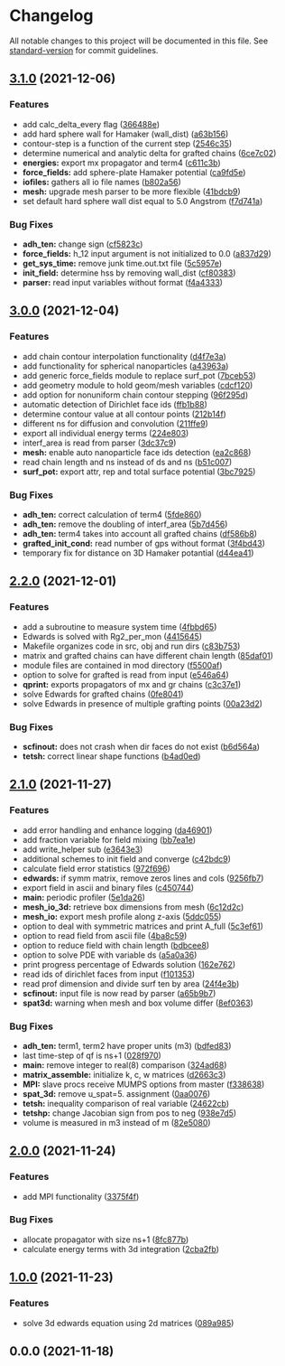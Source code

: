 # Changelog

All notable changes to this project will be documented in this file. See [standard-version](https://github.com/conventional-changelog/standard-version) for commit guidelines.

## [3.1.0](https://github.com/mokkapps/changelog-generator-demo/compare/v3.0.0...v3.1.0) (2021-12-06)


### Features

* add calc_delta_every flag ([366488e](https://github.com/mokkapps/changelog-generator-demo/commits/366488ee3408821e142ef5c41f3dfe752b8eb805))
* add hard sphere wall for Hamaker (wall_dist) ([a63b156](https://github.com/mokkapps/changelog-generator-demo/commits/a63b15691852dad79e26e70c7833dbcb12ae2375))
* contour-step is a function of the current step ([2546c35](https://github.com/mokkapps/changelog-generator-demo/commits/2546c35608521d8a60bb6745fd86735968a8f779))
* determine numerical and analytic delta for grafted chains ([6ce7c02](https://github.com/mokkapps/changelog-generator-demo/commits/6ce7c02b83f8036420d27322548a1e2f4871dc33))
* **energies:** export mx propagator and term4 ([c611c3b](https://github.com/mokkapps/changelog-generator-demo/commits/c611c3b58348818f643b8409fb18a7ba6d03917c))
* **force_fields:** add sphere-plate Hamaker potential ([ca9fd5e](https://github.com/mokkapps/changelog-generator-demo/commits/ca9fd5edd7741dc431145799c670fdd47971310e))
* **iofiles:** gathers all io file names ([b802a56](https://github.com/mokkapps/changelog-generator-demo/commits/b802a56db115691ba2193aa815f91ed706c448ee))
* **mesh:** upgrade mesh parser to be more flexible ([41bdcb9](https://github.com/mokkapps/changelog-generator-demo/commits/41bdcb9ef591aace9a5abde40603a7cd355e2c33))
* set default hard sphere wall dist equal to 5.0 Angstrom ([f7d741a](https://github.com/mokkapps/changelog-generator-demo/commits/f7d741a6efe56cbd3de0513212241330135d541d))


### Bug Fixes

* **adh_ten:** change sign ([cf5823c](https://github.com/mokkapps/changelog-generator-demo/commits/cf5823c1062a114fc43b7027bc889c9773252020))
* **force_fields:** h_12 input argument is not initialized to 0.0 ([a837d29](https://github.com/mokkapps/changelog-generator-demo/commits/a837d2952431c903eca7aa9a1f4d5651a3da19d9))
* **get_sys_time:** remove junk time.out.txt file ([5c5957e](https://github.com/mokkapps/changelog-generator-demo/commits/5c5957e01f1df6008355ad4b594e34d5a4182e47))
* **init_field:** determine hss by removing wall_dist ([cf80383](https://github.com/mokkapps/changelog-generator-demo/commits/cf80383f0856056ac6654cd6ad445186ff88613f))
* **parser:** read input variables without format ([f4a4333](https://github.com/mokkapps/changelog-generator-demo/commits/f4a4333f60233446382c107a7e938e5ea41e1ec1))

## [3.0.0](https://github.com/mokkapps/changelog-generator-demo/compare/v2.2.0...v3.0.0) (2021-12-04)


### Features

* add chain contour interpolation functionality ([d4f7e3a](https://github.com/mokkapps/changelog-generator-demo/commits/d4f7e3ab42acce9611e19784a24821a94c175bc5))
* add functionality for spherical nanoparticles ([a43963a](https://github.com/mokkapps/changelog-generator-demo/commits/a43963ae0077314de06b8a7f2db3bf89bb751e4a))
* add generic force_fields module to replace surf_pot ([7bceb53](https://github.com/mokkapps/changelog-generator-demo/commits/7bceb5399f559b094451c3e386a35a87b7fcd6d4))
* add geometry module to hold geom/mesh variables ([cdcf120](https://github.com/mokkapps/changelog-generator-demo/commits/cdcf1204a7b227af0eee13c6aa3ef6cd4eccca88))
* add option for nonuniform chain contour stepping ([96f295d](https://github.com/mokkapps/changelog-generator-demo/commits/96f295d68ad285c2035351b3a9e06e45838de1fe))
* automatic detection of Dirichlet face ids ([ffb1b88](https://github.com/mokkapps/changelog-generator-demo/commits/ffb1b8893bac2294ec839c5c8b7583ffa9720122))
* determine contour value at all contour points ([212b14f](https://github.com/mokkapps/changelog-generator-demo/commits/212b14f696a5f86b7f3525794a8d336715366fa7))
* different ns for diffusion and convolution ([211ffe9](https://github.com/mokkapps/changelog-generator-demo/commits/211ffe93552d0d210d250cb35bdeac3aa62a144d))
* export all individual energy terms ([224e803](https://github.com/mokkapps/changelog-generator-demo/commits/224e80391a036d3258615d84f7e9d72c8014a55e))
* interf_area is read from parser ([3dc37c9](https://github.com/mokkapps/changelog-generator-demo/commits/3dc37c96f443ccc07d825b4584df1188ec564c31))
* **mesh:** enable auto nanoparticle face ids detection ([ea2c868](https://github.com/mokkapps/changelog-generator-demo/commits/ea2c868d05f6e2cc4632dc601b6493fd8c8a1faa))
* read chain length and ns instead of ds and ns ([b51c007](https://github.com/mokkapps/changelog-generator-demo/commits/b51c007feccfefd202c34e501bf8b88474320390))
* **surf_pot:** export attr, rep and total surface potential ([3bc7925](https://github.com/mokkapps/changelog-generator-demo/commits/3bc7925b7335aa141368fd16418f41fb1841310e))


### Bug Fixes

* **adh_ten:** correct calculation of term4 ([5fde860](https://github.com/mokkapps/changelog-generator-demo/commits/5fde860b3e58885085feaada9ba7681ce4a5e873))
* **adh_ten:** remove the doubling of interf_area ([5b7d456](https://github.com/mokkapps/changelog-generator-demo/commits/5b7d456f0f0442090b42bde016f44fe9c322e662))
* **adh_ten:** term4 takes into account all grafted chains ([df586b8](https://github.com/mokkapps/changelog-generator-demo/commits/df586b8a0e70ad78cde0599a2ccdfcf2942e6b22))
* **grafted_init_cond:** read number of gps without format ([3f4bd43](https://github.com/mokkapps/changelog-generator-demo/commits/3f4bd436599bdc3dadb31bf7c1adadc5e43ce375))
* temporary fix for distance on 3D Hamaker potantial ([d44ea41](https://github.com/mokkapps/changelog-generator-demo/commits/d44ea410f78f6aa220665fbf056be52f40accddf))

## [2.2.0](https://github.com/mokkapps/changelog-generator-demo/compare/v2.1.0...v2.2.0) (2021-12-01)


### Features

* add a subroutine to measure system time ([4fbbd65](https://github.com/mokkapps/changelog-generator-demo/commits/4fbbd6546a4b6d12ba64647842a0c2f331cf6781))
* Edwards is solved with Rg2_per_mon ([4415645](https://github.com/mokkapps/changelog-generator-demo/commits/4415645c58cd13b2930b6d7b9aeec07a858c7473))
* Makefile organizes code in src, obj and run dirs ([c83b753](https://github.com/mokkapps/changelog-generator-demo/commits/c83b753bf822700bd02590e458f09db3a3339d86))
* matrix and grafted chains can have different chain length ([85daf01](https://github.com/mokkapps/changelog-generator-demo/commits/85daf0104ad61506f04032255e73f17779f104b1))
* module files are contained in mod directory ([f5500af](https://github.com/mokkapps/changelog-generator-demo/commits/f5500afff5c40188a0ce62d486e23b76f45758ca))
* option to solve for grafted is read from input ([e546a64](https://github.com/mokkapps/changelog-generator-demo/commits/e546a640f3a412c22811db4d36f26883f9bd848c))
* **qprint:** exports propagators of mx and gr chains ([c3c37e1](https://github.com/mokkapps/changelog-generator-demo/commits/c3c37e14b85d231a2277177d61912891c4f2e63c))
* solve Edwards for grafted chains ([0fe8041](https://github.com/mokkapps/changelog-generator-demo/commits/0fe8041440aea61bb8615760836c181b5d6e8951))
* solve Edwards in presence of multiple grafting points ([00a23d2](https://github.com/mokkapps/changelog-generator-demo/commits/00a23d28a40d8559f7097e62a6486607b96f858f))


### Bug Fixes

* **scfinout:** does not crash when dir faces do not exist ([b6d564a](https://github.com/mokkapps/changelog-generator-demo/commits/b6d564a7d02c522e27bededb755476d386a358c0))
* **tetsh:** correct linear shape functions ([b4ad0ed](https://github.com/mokkapps/changelog-generator-demo/commits/b4ad0ed2d9077362636e7c46edbd71f05423571b))

## [2.1.0](https://github.com/mokkapps/changelog-generator-demo/compare/v2.0.0...v2.1.0) (2021-11-27)


### Features

* add error handling and enhance logging ([da46901](https://github.com/mokkapps/changelog-generator-demo/commits/da46901849069dbfb457889913287ec1acc5e180))
* add fraction variable for field mixing ([bb7ea1e](https://github.com/mokkapps/changelog-generator-demo/commits/bb7ea1e5102be31403a68ef8e228367d5f2d5a1b))
* add write_helper sub ([e3643e3](https://github.com/mokkapps/changelog-generator-demo/commits/e3643e38b7feb617b8256240d268f484eb758f14))
* additional schemes to init field and converge ([c42bdc9](https://github.com/mokkapps/changelog-generator-demo/commits/c42bdc9c16393fe5372a773b78e0294c68fa0a35))
* calculate field error statistics ([972f696](https://github.com/mokkapps/changelog-generator-demo/commits/972f696194209b832ea07db8976a063fba80b89d))
* **edwards:** if symm matrix, remove zeros lines and cols ([9256fb7](https://github.com/mokkapps/changelog-generator-demo/commits/9256fb7d6bca9d7b597ef35414cac1a3f434bb52))
* export field in ascii and binary files ([c450744](https://github.com/mokkapps/changelog-generator-demo/commits/c4507444f2d9b61c150fc218f457750ad292fbe7))
* **main:** periodic profiler ([5e1da26](https://github.com/mokkapps/changelog-generator-demo/commits/5e1da260402a57de4b9f40f1283943cfaef32ffd))
* **mesh_io_3d:** retrieve box dimensions from mesh ([6c12d2c](https://github.com/mokkapps/changelog-generator-demo/commits/6c12d2c573fbca1af672b047891cbbc15592cffc))
* **mesh_io:** export mesh profile along z-axis ([5ddc055](https://github.com/mokkapps/changelog-generator-demo/commits/5ddc055aac0edb5be9aefbe5af278387afed3acf))
* option to deal with symmetric matrices and print A_full ([5c3ef61](https://github.com/mokkapps/changelog-generator-demo/commits/5c3ef61c9c034307c93d1a679c0774e5d3e0dfce))
* option to read field from ascii file ([4ba8c59](https://github.com/mokkapps/changelog-generator-demo/commits/4ba8c59e837fa64a2ce7da0456a28a10587cacf7))
* option to reduce field with chain length ([bdbcee8](https://github.com/mokkapps/changelog-generator-demo/commits/bdbcee825ed732fc8a54eed17e827a3fa8c8d41b))
* option to solve PDE with variable ds ([a5a0a36](https://github.com/mokkapps/changelog-generator-demo/commits/a5a0a3685a3c2d775a73828861eecc807d83d6ce))
* print progress percentage of Edwards solution ([162e762](https://github.com/mokkapps/changelog-generator-demo/commits/162e762c426b090d91da9c10819bff27fe0b8353))
* read ids of dirichlet faces from input ([f101353](https://github.com/mokkapps/changelog-generator-demo/commits/f101353c80686eb955e41c432da99b0757d76681))
* read prof dimension and divide surf ten by area ([24f4e3b](https://github.com/mokkapps/changelog-generator-demo/commits/24f4e3bb938c0c3ec08e1a63c6348b7c7f475f80))
* **scfinout:** input file is now read by parser ([a65b9b7](https://github.com/mokkapps/changelog-generator-demo/commits/a65b9b70670eadfa52047d950d65590bb470342d))
* **spat3d:** warning when mesh and box volume differ ([8ef0363](https://github.com/mokkapps/changelog-generator-demo/commits/8ef0363ae8293f926991dbba164c49f76422508d))


### Bug Fixes

* **adh_ten:** term1, term2 have proper units (m3) ([bdfed83](https://github.com/mokkapps/changelog-generator-demo/commits/bdfed83c6cc8ebdc70406b105c75227a8838ba77))
* last time-step of qf is ns+1 ([028f970](https://github.com/mokkapps/changelog-generator-demo/commits/028f970b13407bc44c062f7602d20dbf4bffd49b))
* **main:** remove integer to real(8) comparison ([324ad68](https://github.com/mokkapps/changelog-generator-demo/commits/324ad68b0910c95aa929f94aa99a06c707ce725c))
* **matrix_assemble:** initialize k, c, w matrices ([d2663c3](https://github.com/mokkapps/changelog-generator-demo/commits/d2663c3e55192840102108745d8d084f6b25c600))
* **MPI:** slave procs receive MUMPS options from master ([f338638](https://github.com/mokkapps/changelog-generator-demo/commits/f338638e5d8c2660e0b220aac03572f302a9a496))
* **spat_3d:** remove u_spat=5. assignment ([0aa0076](https://github.com/mokkapps/changelog-generator-demo/commits/0aa00763115647b61155727303082e773a029195))
* **tetsh:** inequality comparison of real variable ([24622cb](https://github.com/mokkapps/changelog-generator-demo/commits/24622cb2b3e1d97d3594372d219d6b7ea13b0b05))
* **tetshp:** change Jacobian sign from pos to neg ([938e7d5](https://github.com/mokkapps/changelog-generator-demo/commits/938e7d52edb7d25922850c423dfd45bf202a00e6))
* volume is measured in m3 instead of m ([82e5080](https://github.com/mokkapps/changelog-generator-demo/commits/82e5080582c27b502af6e7450521a212a18a6cb8))

## [2.0.0](https://github.com/mokkapps/changelog-generator-demo/compare/v1.0.0...v2.0.0) (2021-11-24)


### Features

* add MPI functionality ([3375f4f](https://github.com/mokkapps/changelog-generator-demo/commits/3375f4f93caf16a1f5c5197cb61d4989f066f242))


### Bug Fixes

* allocate propagator with size ns+1 ([8fc877b](https://github.com/mokkapps/changelog-generator-demo/commits/8fc877bf028e9f8056d0150f894907b59d79ad2a))
* calculate energy terms with 3d integration ([2cba2fb](https://github.com/mokkapps/changelog-generator-demo/commits/2cba2fb4e6d2354237652417fcc686c63b80c312))

## [1.0.0](https://github.com/mokkapps/changelog-generator-demo/compare/v0.0.0...v1.0.0) (2021-11-23)


### Features

* solve 3d edwards equation using 2d matrices ([089a985](https://github.com/mokkapps/changelog-generator-demo/commits/089a98569c5063f78d632c213e8424494656bc0e))

## 0.0.0 (2021-11-18)
